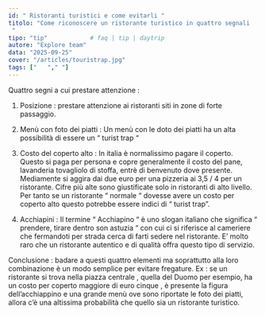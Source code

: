 ```yaml
---
id: " Ristoranti turistici e come evitarli "
titolo: "Come riconoscere un ristorante turistico in quattro segnali
 "
tipo: "tip"            # faq | tip | daytrip
autore: "Explore team"
data: "2025-09-25"
cover: "/articles/touristrap.jpg"
tags: ["   "," "]
---
```


Quattro segni a cui prestare attenzione : 

1. Posizione :     prestare attenzione ai ristoranti siti in zone di forte passaggio.

2. Menù con foto dei piatti :     Un menù con le doto dei piatti ha un alta possibilità di essere un “ turist trap “ 

3. Costo del coperto alto :     In italia è normalissimo pagare il coperto. Questo si paga per persona e copre  generalmente il costo del pane,  lavanderia tovagliolo di stoffa, entrè di benvenuto dove presente. Mediamente si aggira dai due euro per una pizzeria ai 3,5 / 4 per un ristorante. Cifre più alte sono giustificate solo in ristoranti di alto livello. Per tanto se un ristorante “ normale “ dovesse avere un costo per coperto alto questo potrebbe essere indici di “ turist trap”. 

4. Acchiapini : Il termine “ Acchiapino “ è uno slogan italiano che significa “ prendere, tirare dentro son astuzia “  con cui ci si riferisce al cameriere che  fermandoti per strada cerca di farti sedere nel ristorante. E’ molto raro che un ristorante autentico e di qualità  offra questo tipo di servizio. 

Conclusione : badare a questi quattro elementi ma soprattutto alla loro combinazione è un modo semplice per evitare fregature. Ex : se un ristorante si trova nella piazza centrale , quella del Duomo per esempio, ha un costo per coperto maggiore di euro cinque , è presente la figura dell’acchiappino e una grande menù ove sono riportate le foto dei piatti, allora c’è una altissima probabilità che quello sia un ristorante turistico. 
